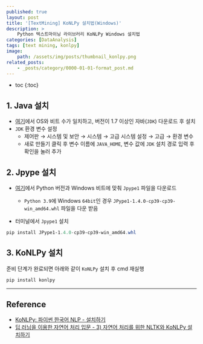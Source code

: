 ```yaml
---
published: true
layout: post
title: '[TextMining] KoNLPy 설치법(Windows)'
description: >
    Python 텍스트마이닝 라이브러리 KoNLPy Windows 설치법
categories: [DataAnalysis]
tags: [text mining, konlpy]
image:
    path: /assets/img/posts/thumbnail_konlpy.png
related_posts:
    - _posts/category/0000-01-01-format_post.md
---
```

* toc
{:toc}

## 1. Java 설치

- [여기](https://www.oracle.com/java/technologies/downloads/)에서 OS와 비트 수가 일치하고, 버전이 1.7 이상인 자바(`JDK`) 다운로드 후 설치
- `JDK` 환경 변수 설정
    - 제어판 → 시스템 및 보안 → 시스템 → 고급 시스템 설정 → 고급 → 환경 변수
    - 새로 만들기 클릭 후 변수 이름에 `JAVA_HOME`, 변수 값에 `JDK` 설치 경로 입력 후 확인을 눌러 추가

## 2. Jpype 설치

- [여기](https://www.lfd.uci.edu/~gohlke/pythonlibs/#_jpype)에서 Python 버전과 Windows 비트에 맞춰 `Jpype1` 파일을 다운로드
    - `Python 3.9`에 Windows `64bit`인 경우 `JPype1-1.4.0-cp39-cp39-win_amd64.whl` 파일을 다운 받음

- 터미널에서 `Jpype1` 설치

```powershell
pip install JPype1-1.4.0-cp39-cp39-win_amd64.whl
```

## 3. KoNLPy 설치

준비 단계가 완료되면 아래와 같이 `KoNLPy` 설치 후 cmd 재실행

```powershell
pip install konlpy
```

---
## Reference
- [KoNLPy: 파이썬 한국어 NLP - 설치하기](https://konlpy.org/ko/latest/install/)
- [딥 러닝을 이용한 자연어 처리 입문 - 3) 자연어 처리를 위한 NLTK와 KoNLPy 설치하기](https://wikidocs.net/22488)